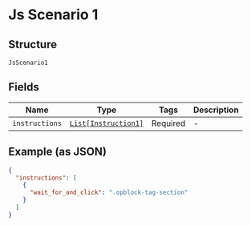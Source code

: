 
# Js Scenario 1

## Structure

`JsScenario1`

## Fields

| Name | Type | Tags | Description |
|  --- | --- | --- | --- |
| `instructions` | [`List[Instruction1]`](../../doc/models/instruction-1.md) | Required | - |

## Example (as JSON)

```json
{
  "instructions": [
    {
      "wait_for_and_click": ".opblock-tag-section"
    }
  ]
}
```


